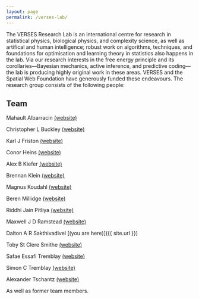 ```yaml
---
layout: page
permalink: /verses-lab/
---
```


The VERSES Research Lab is an international centre for research in statistical physics, biological physics, and complexity science, as well as artifical and human intelligence; robust work on algorithms, techniques, and foundations for optimisation and learning theory in statistics also happens in the lab. Via our research interests in the free energy principle and its corollaries—Bayesian mechanics, active inference, and predictive coding—the lab is producing highly original work in these areas. VERSES and the Spatial Web Foundation have generously funded these endeavours. The research group consists of the following people:

## Team

Mahault Albarracin [(website)](https://scholar.google.ca/citations?hl=en&user=KAxZtUIAAAAJ)

Christopher L Buckley [(website)](https://christopherlbuckley.com)

Karl J Friston [(website)](https://scholar.google.co.uk/citations?user=q_4u0aoAAAAJ&hl=en)

Conor Heins [(website)](https://www.ab.mpg.de/people/101190)

Alex B Kiefer [(website)](http://alexbkiefer.net)

Brennan Klein [(website)](https://www.jkbrennan.com)

Magnus Koudahl [(website)](https://scholar.google.com/citations?user=RC6kLkYAAAAJ&hl=en&oi=ao)

Beren Millidge [(website)](https://beren.io)

Riddhi Jain Pitliya [(website)](https://www.linkedin.com/in/riddhi-jain-98092b1b9/)

Maxwell J D Ramstead [(website)](https://scholar.google.com/citations?hl=en&user=ILpGOMkAAAAJ)

Dalton A R Sakthivadivel [(you are here)]({{ site.url }})

Toby St Clere Smithe [(website)](https://tsmithe.net)

Safae Essafi Tremblay [(website)](https://www.researchgate.net/profile/Safae-Essafi-Tremblay-2)

Simon C Tremblay [(website)](https://www.researchgate.net/profile/Simon-Tremblay-2)

Alexander Tschantz [(website)](https://github.com/alec-tschantz)


<html>
  
  <div id="summary"><span>As well as former team members.</span></div>
  <div id="detail"><span> 
    
    Former members of the VERSES Lab include: Jonas Mago <a href="https://scholar.google.ca/citations?user=edwAqz0AAAAJ&hl=en&oi=ao">(website)</a>, Gabriel Axel Montes <a href="http://gabrielaxel.com/academic">(website)</a>, Jurgis Pasukonis <a href="https://scholar.google.com/citations?user=nxRttTYAAAAJ&hl=en&authuser=1)">(website)</a>
  
    </span></div>
  <style type="text/css">
     #summary {
     max-width: 300px; 
     }
     #summary:hover + #detail, #detail:hover {
     display: block;
     width: 800px;
     }
     #detail {
     display: none;
     }
     </style>
  
  <br>
  
</html>

Additionally, the lab has strong connections to the [EASy group](https://www.sussex.ac.uk/research/centres/ai-research-group/) at the University of Sussex, the [Theoretical Neurobiology group](https://www.fil.ion.ucl.ac.uk/team/theoretical-neurobiology-team/) at University College London's Wellcome Centre, the [Levin lab](https://ase.tufts.edu/biology/labs/levin/) at Tufts University, and the [MSP group](https://msp.cis.strath.ac.uk) at the University of Strathclyde. The lab has a physical base of operations in Los Angeles, California. (Current as of November 2022.)

&nbsp;

## Publications and Preprints

Selected publications are listed below. For full lists, see our members' webpages. Except for where PDFs are provided, publications are open access and can be found at the links indicated.

[Mathematics and Physics](#math-ph)

[Machine Learning, Control Theory, Optimisation](#ml)

[The Free Energy Principle](#fep)

[Neuroscience, Philosophy, Human Intelligence and Perception](#neuro)

[Comments on "How Particular is the Physics of the Free Energy Principle?"](#sota)

&nbsp;

<a name="math-ph"></a>
# Mathematics and Physics

A Worked Example of the Bayesian Mechanics of Classical Objects. **Dalton A R Sakthivadivel**. June 2022. Preprint arXiv:2206.12996. [Link](https://arxiv.org/abs/2206.12996). To appear in _The Third International Workshop on Active Inference_.

On Bayesian Mechanics: A Physics of and by Beliefs. **Maxwell J D Ramstead**\*, **Dalton A R Sakthivadivel**\*, **Conor Heins**, **Magnus Koudahl**, **Beren Millidge**, Lancelot Da Costa, **Brennan Klein**, **Karl J Friston**. May 2022. Preprint arXiv:2205.11543. [Link](https://arxiv.org/abs/2205.11543).    
<span style="font-size:0.75em;">\* equal contributions; listed alphabetically by surname</span>

Towards a Geometry and Analysis for Bayesian Mechanics. **Dalton A R Sakthivadivel**. April 2022. Preprint arXiv:2204.11900. [Link](https://arxiv.org/abs/2204.11900).

&nbsp;

<a name="ml"></a>
# Machine Learning, Control Theory, Optimisation

Capsule Networks as Generative Models. **Alex B Kiefer**, **Beren Millidge**, **Alexander Tschantz**, **Christopher L Buckley**. Sept 2022. Preprint arXiv:2209.02567. [Link](https://arxiv.org/abs/2209.02567). To appear in _The Third International Workshop on Active Inference._

Successor Representation Active Inference. **Beren Millidge**, **Christopher L Buckley**. July 2022. Preprint arXiv:2207.09897. [Link](https://arxiv.org/abs/2207.09897). To appear in _The Third International Workshop on Active Inference._

<span style="font-family: Consolas">pymdp</span>: A Python Library for Active Inference in Discrete State Spaces. **Conor Heins**, **Beren Millidge**, Daphne Demekas, **Brennan Klein**, **Karl J Friston**, Iain Couzin, **Alexander Tschantz**. _Journal of Open Source Software_. May 2022. [Link](https://joss.theoj.org/papers/10.21105/joss.04098). See [arXiv:2201.03904](https://arxiv.org/abs/2201.03904) for technical appendices.

Hybrid Predictive Coding: Inferring, Fast and Slow. **Alexander Tschantz**\*, **Beren Millidge**\*, Anil K Seth, **Christopher L Buckley**. April 2022. Preprint arXiv:2204.02169. [Link](https://arxiv.org/abs/2204.02169).    
<span style="font-size:0.75em;">\* equal contributions; listed alphabetically by first name</span>

&nbsp;

<a name="fep"></a>
# The Free Energy Principle

On the Map-Territory Fallacy Fallacy. **Maxwell J D Ramstead**, **Dalton A R Sakthivadivel**, **Karl J Friston.** August 2022. Preprint arXiv:2208.04275. [Link](https://arxiv.org/abs/2208.06924).

Extended Plastic Inevitable. **Maxwell J D Ramstead** and **Karl J Friston.** _Constructivist Foundations_. July 2022. [Link](https://constructivist.info/17/3/238).

Spin Glass Systems as Collective Active Inference. **Conor Heins**, **Brennan Klein**, Daphne Demekas, Miguel Aguilera, **Christopher L Buckley**. July 2022. Preprint arXiv:2207.06970. [Link](https://arxiv.org/abs/2207.06970). To appear in _The Third International Workshop on Active Inference_.

Situated Models and the Modeler: A Comment on “The Markov Blanket Trick: On the Scope of the Free Energy Principle and Active Inference” by Raja, Valluri, Baggs, Chemero and Anderson. **Mahault Albarracin** and **Riddhi J Pitliya**. July 2022. [Journal link](https://doi.org/10.1016/j.plrev.2022.07.003).

Epistemic Communities under Active Inference. **Mahault Albarracin**, Daphne Demekas, **Maxwell J D Ramstead**, **Conor Heins**. _Entropy_. March 2022. [Link](https://www.mdpi.com/1099-4300/24/4/476/htm).

&nbsp;

<a name="neuro"></a>
# Neuroscience, Philosophy, Human Intelligence and Perception

Mapping Husserlian phenomenology onto active inference. **Mahault Albarracin**, **Riddhi J Pitliya**, **Maxwell J D Ramstead**\*, Jeffrey
Yoshimi\*. August 2022. Preprint arXiv:2208.09058. [Link](https://arxiv.org/abs/2208.09058). To appear in _The Third International Workshop on Active Inference_.       
<span style="font-size:0.75em;">\* equal contributions; listed alphabetically by surname</span>

Commentary: The Nature of Beliefs and Believing. **Mahault Albarracin**\* and **Riddhi J Pitliya**\*. _Frontiers in Psychology_. July 2022. [Link](https://www.frontiersin.org/articles/10.3389/fpsyg.2022.981925/full).      
<span style="font-size:0.75em;">\* equal contributions; listed alphabetically by surname</span>

From Generative Models to Generative Passages: A Computational Approach to (Neuro) Phenomenology. **Maxwell J D Ramstead**, Anil K Seth, Casper Hesp, Lars Sandved‑Smith, **Jonas Mago**, Michael Lifshitz, Giuseppe Pagnoni, Ryan Smith, Guillaume Dumas, Antoine Lutz, **Karl J Friston**, Axel Constant. _Review of Philosophy and Psychology_. March 2022. [Link](https://link.springer.com/article/10.1007/s13164-021-00604-y).

Active Inference Models do not Contradict Folk Psychology. Ryan Smith, **Maxwell J D Ramstead**, **Alex Kiefer**. _Synthese_. March 2022. [Link](https://link.springer.com/article/10.1007/s11229-022-03480-w).

&nbsp;

<a name="sota"></a>
# Comments on "How Particular is the Physics of the Free Energy Principle?"

A group effort amongst lab members to take stock of the state of the art of the FEP around April and May of 2022. The target article appeared in volume 40 of _Physics of Life Reviews_ ([link](https://www.sciencedirect.com/science/article/pii/S1571064521000749)), whilst the comments, and the authors' response to those comments, are to appear in [volume 41](https://www.sciencedirect.com/journal/physics-of-life-reviews/vol/41/suppl/C) and [volume 42](https://www.sciencedirect.com/journal/physics-of-life-reviews/vol/42/suppl/C). 

&nbsp;    
Particular Flows and Attracting Sets. **Conor Heins**. June 2022. [Preprint](https://arxiv.org/abs/2205.09595). [Journal link](https://doi.org/10.1016/j.plrev.2022.06.003).

Sparse Coupling and Markov Blankets. **Conor Heins** and Lancelot Da Costa. June 2022. [Preprint](https://arxiv.org/abs/2205.10190). [Journal link](https://doi.org/10.1016/j.plrev.2022.06.001).

Regarding Flows Under the Free Energy Principle. **Dalton A R Sakthivadivel**. May 2022. [Preprint](https://arxiv.org/abs/2205.07793). [Journal link](https://doi.org/10.1016/j.plrev.2022.05.009).

Some Minimal Notes on Notation and Minima. **Maxwell J D Ramstead** and **Dalton A R Sakthivadivel**. May 2022. [Preprint](https://arxiv.org/abs/2204.13576). [Journal link](https://doi.org/10.1016/j.plrev.2022.05.005).
